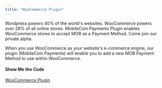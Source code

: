 ```yaml
---
title: "WooCommerce Plugin"
---
```

Wordpress powers 40% of the world's websites. WooCommerce powers over 28% of all online stores. MobileCoin Payments Plugin enables WooCommerce stores to accept MOB as a Payment Method. Come join our private alpha. 

When you use WooCommerce as your website's e-commerce engine, our plugin (MobileCoin Payments) will enable you to add a new MOB Payment Method to use within WooCommerce.

#### Show Me the Code
[WooCommerce Plugin](https://github.com/mobilecoinofficial/mobilecoin-payments-plugin)